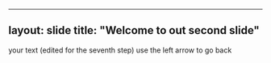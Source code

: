 -------
layout: slide
title: "Welcome to out second slide"
-------
your text (edited for the seventh step)
use the left arrow to go back
